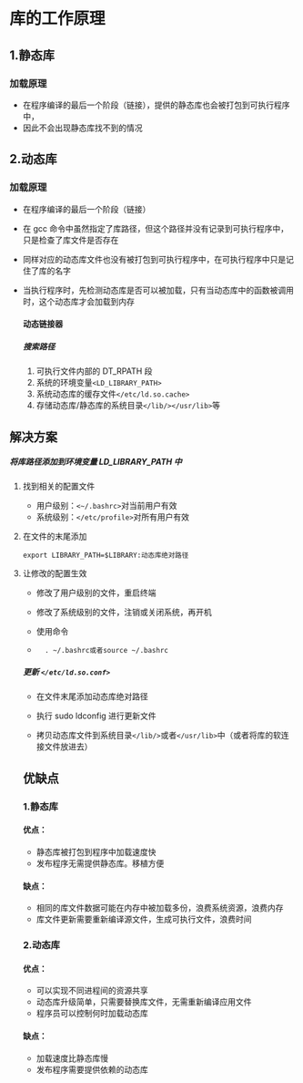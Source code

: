# 库的工作原理

## 1.静态库

### 加载原理

- 在程序编译的最后一个阶段（链接），提供的静态库也会被打包到可执行程序中，
- 因此不会出现静态库找不到的情况

## 2.动态库

### 加载原理

- 在程序编译的最后一个阶段（链接）

- 在 gcc 命令中虽然指定了库路径，但这个路径并没有记录到可执行程序中，只是检查了库文件是否存在

- 同样对应的动态库文件也没有被打包到可执行程序中，在可执行程序中只是记住了库的名字

- 当执行程序时，先检测动态库是否可以被加载，只有当动态库中的函数被调用时，这个动态库才会加载到内存

  #### 动态链接器

  ##### 搜索路径

  1. 可执行文件内部的 DT_RPATH 段
  2. 系统的环境变量`<LD_LIBRARY_PATH>`
  3. 系统动态库的缓存文件`</etc/ld.so.cache>`
  4. 存储动态库/静态库的系统目录`</lib/></usr/lib>`等

## 解决方案

##### 将库路径添加到环境变量 LD_LIBRARY_PATH 中

1. 找到相关的配置文件

   - 用户级别：`<~/.bashrc>`对当前用户有效
   - 系统级别：`</etc/profile>`对所有用户有效

2. 在文件的末尾添加

   ```shell
   export LIBRARY_PATH=$LIBRARY:动态库绝对路径
   ```

3. 让修改的配置生效

   - 修改了用户级别的文件，重启终端

   - 修改了系统级别的文件，注销或关闭系统，再开机

   - 使用命令

   - ```shell
       . ~/.bashrc或者source ~/.bashrc
     ```

   ##### 更新 `</etc/ld.so.conf>`

   - 在文件末尾添加动态库绝对路径
   - 执行 sudo ldconfig 进行更新文件

   - 拷贝动态库文件到系统目录`</lib/>`或者`</usr/lib>`中（或者将库的软连接文件放进去）

   ## 优缺点

   ### 1.静态库

   #### 优点：

   - 静态库被打包到程序中加载速度快
   - 发布程序无需提供静态库。移植方便

   #### 缺点：

   - 相同的库文件数据可能在内存中被加载多份，浪费系统资源，浪费内存
   - 库文件更新需要重新编译源文件，生成可执行文件，浪费时间

   ### 2.动态库

   #### 优点：

   - 可以实现不同进程间的资源共享
   - 动态库升级简单，只需要替换库文件，无需重新编译应用文件
   - 程序员可以控制何时加载动态库

   #### 缺点：

   - 加载速度比静态库慢
   - 发布程序需要提供依赖的动态库
